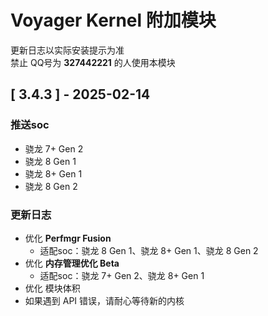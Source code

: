 # Voyager Kernel 附加模块
更新日志以实际安装提示为准  
禁止 QQ号为 **327442221** 的人使用本模块

## [ 3.4.3 ] - 2025-02-14

### 推送soc

- 骁龙 7+ Gen 2
- 骁龙 8 Gen 1
- 骁龙 8+ Gen 1
- 骁龙 8 Gen 2

### 更新日志

- 优化 **Perfmgr Fusion**
    - 适配soc：骁龙 8 Gen 1、骁龙 8+ Gen 1、骁龙 8 Gen 2
- 优化 **内存管理优化 Beta**
    - 适配soc：骁龙 7+ Gen 2、骁龙 8+ Gen 1
- 优化 模块体积
- 如果遇到 API 错误，请耐心等待新的内核
